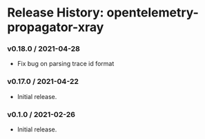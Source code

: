 # Release History: opentelemetry-propagator-xray
### v0.18.0 / 2021-04-28
* Fix bug on parsing trace id format

### v0.17.0 / 2021-04-22

* Initial release.

### v0.1.0 / 2021-02-26

* Initial release.
